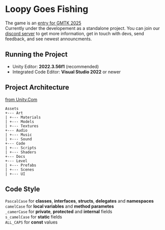 # Loopy Goes Fishing
The game is an [entry for GMTK 2025](https://itch.io/jam/gmtk-2025/rate/3779233)<br> 
Currently under the developement as a standalone project. You can join our [discord server](https://discord.gg/EjGCwt9PU2) to get more information, get in touch with devs, send feedback, and see newest announcments.

## Running the Project

- Unity Editor: **2022.3.56f1** (recommended)<br>
- Integrated Code Editor: **Visual Studio 2022** or newer

## Project Architecture
[from Unity.Com](https://unity.com/how-to/organizing-your-project)
```
Assets
+--- Art
| +--- Materials
| +--- Models      
| +--- Textures
+--- Audio
| +--- Music
| +--- Sound
+--- Code
| +--- Scripts
| +--- Shaders
+--- Docs
+--- Level
| +--- Prefabs
| +--- Scenes
| +--- UI
```
## Code Style  
`PascalCase` for **classes**, **interfaces**, **structs**, **delegates** and **namespaces**<br>
`camelCase` for **local variables** and **method parametes**<br>
`_camerCase` for **private**, **protected** and **internal** fields<br>
`s_camelCase` for **static** fields<br>
`ALL_CAPS` for **const** values<br>
